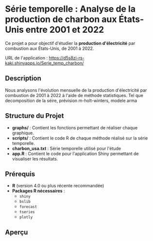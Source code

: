 # Série temporelle : Analyse de la production de charbon aux États-Unis entre 2001 et 2022

Ce projet a pour objectif d'étudier la **production d'électricité** par combustion aux États-Unis, de 2001 à 2022.

URL de l'application : https://d5s8zi-rs-kaki.shinyapps.io/Serie_temp_charbon/

## Description

Nous analysons l'évolution mensuelle de la production d'électricité par combustion de 2001 à 2022 à l'aide de méthode statistiques. Tel que decomposition de la séire, prévision m-holt-winters, modele arma


## Structure du Projet

- **graphs/** : Contient les fonctions permettant de réaliser chaque graphique.
- **scripts/** : Contient le code R de chaque méthode réalisé sur la série temporelle.
- **charbon_usa.txt** : Série temporelle utilisé pour l'étude
- **app.R** : Contient le code pour l'application Shiny permettant de visualiser les résultats.

## Prérequis

- **R** (version 4.0 ou plus récente recommandée)
- **Packages R nécessaires** :  
  - `shiny`
  - `bslib`
  - `forecast`
  - `tseries`
  - `plotly`
  
## Aperçu


